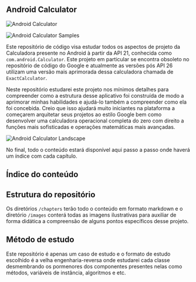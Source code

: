 ## Android Calculator 

![Android Calculator](https://raw.githubusercontent.com/eduardowgmendes/android-calculator-reverse-engineering/master/images/app-samples-i.png)

![Android Calculator Samples](https://raw.githubusercontent.com/eduardowgmendes/android-calculator-reverse-engineering/master/images/app-samples-ii.png) 

Este repositório de código visa estudar todos os aspectos de projeto da Calculadora presente no Android à partir da API 21, conhecida como `com.android.Calculator`. Este projeto em particular se encontra obsoleto no repositório de código do Google e atualmente as versões pós API 26 utilizam uma versão mais aprimorada dessa calculadora chamada de `ExactCalculator`.

Neste repositório estudarei este projeto nos mínimos detalhes para compreender como a estrutura desse aplicativo foi construída de modo a aprimorar minhas habilidades e ajudá-lo também a compreender como ela foi concebida. Creio que isso ajudará muito iniciantes na plataforma a começarem arquitetar seus projetos ao estilo Google bem como desenvolver uma calculadora operacional completa do zero com direito a funções mais sofisticadas e operações matemáticas mais avançadas.

![Android Calculator Landscape](https://raw.githubusercontent.com/eduardowgmendes/android-calculator-reverse-engineering/master/images/app-samples-landscape-i.png)

No final, todo o conteúdo estará disponível aqui passo a passo onde haverá um índice com cada capítulo. 

## Índice do conteúdo

## Estrutura do repositório 
Os diretórios `/chapters` terão todo o conteúdo em formato markdown e o diretório `/images` conterá todas as imagens ilustrativas para auxiliar de forma didática a compreensão de alguns pontos específicos desse projeto. 

## Método de estudo
Este repositório é apenas um caso de estudo e o formato de estudo escolhido é a velha engenharia-reversa onde estudarei cada classe desmembrando os pormenores dos componentes presentes nelas como métodos, variáveis de instância, algoritmos e etc.     

  
     
